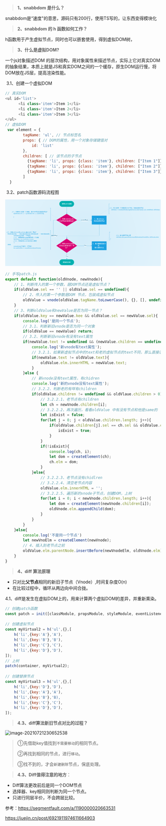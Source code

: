 

> **1、snabbdom 是什么？**

snabbdom是“速度"的意思，源码只有200行，使用TS写的，让东西变得模块化



> **2、snabbdom 的 h 函数如何工作？**

h函数用于产生虚拟节点，同时也可以嵌套使用，得到虚拟DOM树，



> **3、什么是虚拟DOM?**

一个js对象描述DOM 的层次结构，用对象属性来描述节点，实际上它对真实DOM的抽象结果，本质上就是JS和真实DOM之间的一个缓存，原生DOM运行慢，将DOM放在JS层，提高渲染性能。

​	3.1、创建一个虚拟DOM

```javascript
// 真实DOM
<ul id='list'>
      <li class='item'>Item 1</li>
      <li class='item'>Item 2</li>
      <li class='item'>Item 3</li>
</ul>
// 虚拟DOM
 var element = {
        tagName: 'ul', // 节点标签名
        props: { // DOM的属性，用一个对象存储键值对
            id: 'list'
        },
        children: [ // 该节点的子节点
          {tagName: 'li', props: {class: 'item'}, children: ["Item 1"]},
          {tagName: 'li', props: {class: 'item'}, children: ["Item 2"]},
          {tagName: 'li', props: {class: 'item'}, children: ["Item 3"]},
        ]
  }
```

​	3.2、patch函数源码流程图

![image-20210719192255676](https://github.com/kuishou68/assets/blob/main/image-20210719192255676.png)

```javascript
// 手写patch.js
export default function(oldVnode, newVnode){
	// 1、判断传入的第一个参数，是DOM节点还是虚拟节点？
	if(oldValue.sel == '' || oldValue.sel == undefined){
		// 2、传入的第一个参数是DOM 节点，包装成虚拟节点
		oldValue = vnode(oldValue.tagName.toLowerCase(), {}, [], undefined, oldValue);
	}
	// 3、判断oldValue和newValue是否为同一节点？
	if(oldValue.key == newValue.kee && oldValue.sel == newValue.sel){
		console.log('是同一个节点');
		// 3.1、判断新旧vnode是否为同一个对象
		if(oldValue == newValue) return;
		// 3.2、判断新旧vnode有没有text属性
		if(newValue.text != undefined && (newValue.children == undefined || newValue.children.length == 0)){
			console.log('新vnode有text属性');
			// 3.2.1、如果新虚拟节点中的text和老的虚拟节点的text不同，那么直接让新的text写入老的elm中。如果老的elm中的chilren,那么也会立即消失掉。
			if(newValue.text != oldValue.text){
				oldValue.elm.innerHTML = newValue.text;
			}
		}else {
			// 新vnode没有text属性，有chidren
			console.log('新的vnode没有text属性');
			// 3.2.2、判断老的有咩有children
			if(oldValue.children != undefined && oldVlaue.children > 0){
				// 3.2.2.1、老节点有children
				let ch = newVnode.children[i];
				// 3.2.2.2、再次遍历，看看oldValue 中有没有节点和他是same的
				let isExist = false;
				for(let j = 0; j < oldValue.children.length; j++){
					if(oldValue.children[j].sel == ch.sel && oldValue.children[j].key == ch.key){
						isExist = true;	
					}
				}
				if(!isExist){
					console.log(ch, i);
					let dom = createElement(ch);
					ch.elm = dom;
				}
			}else{
				// 3.2.2.3、老节点没有chidlren
				// 3.2.2.4、清空老节点内容
				oldValue.elm.innerHTML = '';
				// 3.2.2.5、遍历新的vnode子节点，创建DOM，上树
				for(let i = 0; i < newVnode.children.length; i++){
					let dom = createElement(newVnode.children[i]);
					oldVnode.elm.appendChild(dom);
				}
			}
		}
	}else{	
		console.log('不是同一个节点')
		let newVnoElm = createElement(newVnode);
		// 4、插入到老节点之前
		oldValue.elm.parentNode.insertBefore(newVnodeElm, oldVnode.elm);
	}
}
```



> **4、diff 算法原理**

- 只对比**父节点**相同的新旧子节点（Vnode）,时间复杂度O(n)
- 在比较过程中，循环从两边向中间合拢。

​	4.1、diff是发生在虚拟DOM上的，用来计算两个虚拟DOM的差异，并重新熏染。

```javascript
// 创建patch函数
const patch = init([classModule, propsModule, styleModule, eventListenersModule]);

// 创建虚拟节点
const myVirtual2 = h('ul',{},[
	h('li',{key:'A'},'A'),
	h('li',{key:'B'},'B'),
	h('li',{key:'C'},'C'),
	h('li',{key:'D'},'D'),
]);
// 上树
patch(container, myVirtual2);

// 创建替换节点
const myVirtual3 = h('ul',{},[
	h('li',{key:'D'},'D'),
	h('li',{key:'A'},'A'),
	h('li',{key:'B'},'B),
	h('li',{key:'C'},'C'),
	h('li',{key:'D'},'D'),
]);


```



> **4.3、diff算法新旧节点对比的过程？**	

![image-20210721230652538](C:\Users\Administrator\AppData\Roaming\Typora\typora-user-images\image-20210721230652538.png)

> ①先借助key值找到``不需要移动``的相同节点。
>
> ②再找到相同的节点，进行``移动``。
>
> ③找不到的，才会``新建删除``节点，保底处理。



> **4.3、Diff值得注意的地方**：

- Diff算法更改前后是同一个DOM节点
- 选择器、key相同则判断为同一个节点。
- 只进行同层半价，不会跨层比较。







参考：https://segmentfault.com/a/1190000020663531

https://juejin.cn/post/6921911974611664903



































